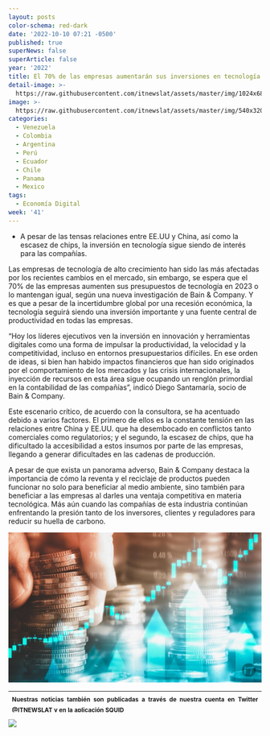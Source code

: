 ```yaml
---
layout: posts
color-schema: red-dark
date: '2022-10-10 07:21 -0500'
published: true
superNews: false
superArticle: false
year: '2022'
title: El 70% de las empresas aumentarán sus inversiones en tecnología para el 2023.
detail-image: >-
  https://raw.githubusercontent.com/itnewslat/assets/master/img/1024x680/aumento-ganancias-g.jpg
image: >-
  https://raw.githubusercontent.com/itnewslat/assets/master/img/540x320/aumento-ganancias-p.jpg
categories:
  - Venezuela
  - Colombia
  - Argentina
  - Perú
  - Ecuador
  - Chile
  - Panama
  - Mexico
tags:
  - Economía Digital
week: '41'
---
```

- A pesar de las tensas relaciones entre EE.UU y China, así como la escasez de chips, la inversión en tecnología sigue siendo de interés para las compañías.

Las empresas de tecnología de alto crecimiento han sido las más afectadas por los recientes cambios en el mercado, sin embargo, se espera que el 70% de las empresas aumenten sus presupuestos de tecnología en 2023 o lo mantengan igual, según una nueva investigación de Bain & Company. Y es que a pesar de la incertidumbre global por una recesión económica, la tecnología seguirá siendo una inversión importante y una fuente central de productividad en todas las empresas.
 
“Hoy los líderes ejecutivos ven la inversión en innovación y herramientas digitales como una forma de impulsar la productividad, la velocidad y la competitividad, incluso en entornos presupuestarios difíciles. En ese orden de ideas, si bien han habido impactos financieros que han sido  originados por el comportamiento de los mercados y las crisis internacionales, la inyección de recursos en esta área sigue ocupando un renglón primordial en la contabilidad de las compañías”, indicó Diego Santamaría, socio de Bain & Company.
 
Este escenario crítico, de acuerdo con la consultora, se ha acentuado debido a varios factores. El primero de ellos es la constante tensión en las relaciones entre China y EE.UU. que ha desembocado en conflictos tanto comerciales como regulatorios; y el segundo, la escasez de chips, que ha dificultado la accesibilidad a estos insumos por parte de las empresas, llegando a generar dificultades en las cadenas de producción.
 
A pesar de que exista un panorama adverso, Bain & Company destaca la importancia de cómo la reventa y el reciclaje de productos pueden funcionar no solo para beneficiar al medio ambiente, sino también para beneficiar a las empresas al darles una ventaja competitiva en materia tecnológica. Más aún cuando las compañías de esta industria continúan enfrentando la presión tanto de los inversores, clientes y reguladores para reducir su huella de carbono.

![](https://raw.githubusercontent.com/itnewslat/assets/master/img/540x320/aumento-ganancias-p.jpg)

<table style="height: 42px;" width="569">
<tbody>
<tr>
<td style="text-align: justify;"><sub><strong>Nuestras noticias también son publicadas a través de nuestra cuenta en Twitter <a href="https://twitter.com/itnewslat?lang=es">@ITNEWSLAT</a> y en la aplicación <a href="https://squidapp.co/en/">SQUID</a></strong></sub></td>
</tr>
</tbody>
</table>

<img src="https://tracker.metricool.com/c3po.jpg?hash=56f88a41e39ab42c063cc51676587a04"/>


